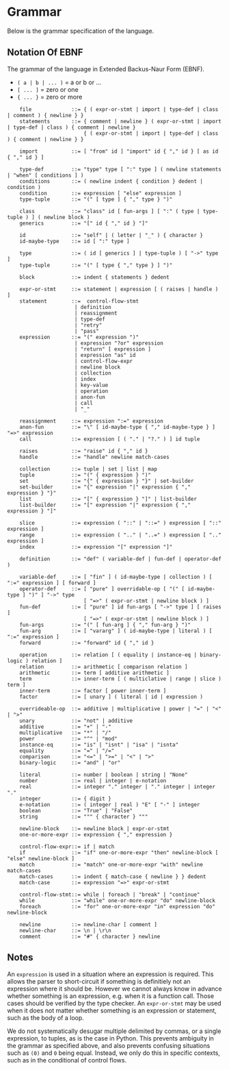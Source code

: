 # Grammar

Below is the grammar specification of the language.

## Notation Of EBNF

The grammar of the language in Extended Backus-Naur Form (EBNF).

- ```( a | b | ... )``` = a or b or ...
- ```[ ... ]``` = zero or one
- ```{ ... }``` = zero or more

```
    file             ::= { ( expr-or-stmt | import | type-def | class | comment ) { newline } }
    statements       ::= { comment | newline } ( expr-or-stmt | import | type-def | class ) { comment | newline }
                         { ( expr-or-stmt | import | type-def | class ) { comment | newline } }
    
    import           ::= [ "from" id ] "import" id { "," id } [ as id { "," id } ]

    type-def         ::= "type" type [ ":" type ] ( newline statements | "when" [ conditions ] )
    conditions       ::= ( newline indent { condition } dedent | condition )
    condition        ::= expression [ "else" expression ]
    type-tuple       ::= "(" [ type ] { "," type } ")"
    
    class            ::= "class" id [ fun-args ] [ ":" ( type | type-tuple ) ] ( newline block )
    generics         ::= "[" id { "," id } "]"
    
    id               ::= "self" | ( letter | "_" ) { character }
    id-maybe-type    ::= id [ ":" type ]

    type             ::= ( id [ generics ] | type-tuple ) [ "->" type ]
    type-tuple       ::= "(" [ type { "," type } ] ")"
    
    block            ::= indent { statements } dedent
    
    expr-or-stmt     ::= statement | expression [ ( raises | handle ) ]
    statement        ::=  control-flow-stmt
                      | definition
                      | reassignment
                      | type-def
                      | "retry"
                      | "pass"
    expression       ::= "(" expression ")"
                      | expression "?or" expression
                      | "return" [ expression ]
                      | expression "as" id 
                      | control-flow-expr 
                      | newline block
                      | collection
                      | index
                      | key-value
                      | operation
                      | anon-fun
                      | call
                      | "_"
                     
    reassignment     ::= expression ":=" expression
    anon-fun         ::= "\" [ id-maybe-type { "," id-maybe-type } ] "=>" expression
    call             ::= expression [ ( "." | "?." ) ] id tuple
    
    raises           ::= "raise" id { "," id }
    handle           ::= "handle" newline match-cases
    
    collection       ::= tuple | set | list | map
    tuple            ::= "(" { expression } ")"
    set              ::= "{" { expression } "}" | set-builder
    set-builder      ::= "{" expression "|" expression { "," expression } "}"
    list             ::= "[" { expression } "]" | list-builder
    list-builder     ::= "[" expression "|" expression { "," expression } "]"
    
    slice            ::= expression ( "::" | "::=" ) expression [ "::" expression ]
    range            ::= expression ( ".." | "..=" ) expression [ ".." expression ]
    index            ::= expression "[" expression "]"
    
    definition       ::= "def" ( variable-def | fun-def | operator-def )

    variable-def     ::= [ "fin" ] ( id-maybe-type | collection ) [ ":=" expression ] [ forward ]
    operator-def     ::= [ "pure" ] overridable-op [ "(" [ id-maybe-type ] ")" ] "->" type 
                         [ "=>" ( expr-or-stmt | newline block ) ]
    fun-def          ::= [ "pure" ] id fun-args [ "->" type ] [ raises ] 
                         [ "=>" ( expr-or-stmt | newline block ) ]
    fun-args         ::= "(" [ fun-arg ] { "," fun-arg } ")"
    fun-arg          ::= [ "vararg" ] ( id-maybe-type | literal ) [ ":=" expression ]
    forward          ::= "forward" id { "," id }
    
    operation        ::= relation [ ( equality | instance-eq | binary-logic ) relation ]
    relation         ::= arithmetic [ comparison relation ]
    arithmetic       ::= term [ additive arithmetic ]
    term             ::= inner-term [ ( multiclative | range | slice ) term ]
    inner-term       ::= factor [ power inner-term ]
    factor           ::= [ unary ] ( literal | id | expression )
    
    overrideable-op  ::= additive | multiplicative | power | "=" | "<" | ">"
    unary            ::= "not" | additive 
    additive         ::= "+" | "-"
    multiplicative   ::= "*" | "/"
    power            ::= "^" | "mod"
    instance-eq      ::= "is" | "isnt" | "isa" | "isnta"
    equality         ::= "=" | "/="
    comparison       ::= "<=" | ">=" | "<" | ">"
    binary-logic     ::= "and" | "or"
    
    literal          ::= number | boolean | string | "None"
    number           ::= real | integer | e-notation
    real             ::= integer "." integer | "." integer | integer "."
    integer          ::= { digit }
    e-notation       ::= ( integer | real ) "E" [ "-" ] integer
    boolean          ::= "True" | "False"
    string           ::= """ { character } """
    
    newline-block    ::= newline block | expr-or-stmt
    one-or-more-expr ::= expression { "," expression }
    
    control-flow-expr::= if | match
    if               ::= "if" one-or-more-expr "then" newline-block [ "else" newline-block ]
    match            ::= "match" one-or-more-expr "with" newline match-cases
    match-cases      ::= indent { match-case { newline } } dedent
    match-case       ::= expression "=>" expr-or-stmt
    
    control-flow-stmt::= while | foreach | "break" | "continue"
    while            ::= "while" one-or-more-expr "do" newline-block
    foreach          ::= "for" one-or-more-expr "in" expression "do" newline-block
    
    newline          ::= newline-char [ comment ]
    newline-char     ::= \n | \r\n
    comment          ::= "#" { character } newline
```

## Notes

An `expression` is used in a situation where an expression is required.
This allows the parser to short-circuit if something is definitiely not an expression where it should be.
However we cannot always know in advance whether something is an expression, e.g. when it is a function call. 
Those cases should be verified by the type checker.
An `expr-or-stmt` may be used when it does not matter whether something is an expression or statement, such as the body of a loop.

We do not systematically desugar multiple delimited by commas, or a single expression, to tuples, as is the case in Python. 
This prevents ambiguity in the grammar as specified above, and also prevents confusing situations such as `(0)` and `0` being equal.
Instead, we only do this in specific contexts, such as in the conditional of control flows.
